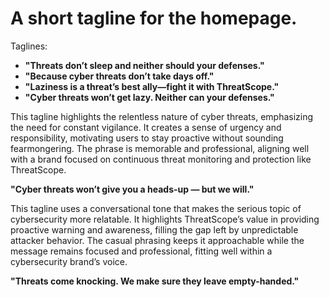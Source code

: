 # A short tagline for the homepage.

Taglines: 

- **"Threats don’t sleep and neither should your defenses."**
- **"Because cyber threats don’t take days off."**
- **"Laziness is a threat’s best ally—fight it with ThreatScope."**
- **"Cyber threats won’t get lazy. Neither can your defenses."**

This tagline highlights the relentless nature of cyber threats, emphasizing the need for constant vigilance. It creates a sense of urgency and responsibility, motivating users to stay proactive without sounding fearmongering. The phrase is memorable and professional, aligning well with a brand focused on continuous threat monitoring and protection like ThreatScope.

**"Cyber threats won’t give you a heads-up — but we will."**

This tagline uses a conversational tone that makes the serious topic of cybersecurity more relatable. It highlights ThreatScope’s value in providing proactive warning and awareness, filling the gap left by unpredictable attacker behavior. The casual phrasing keeps it approachable while the message remains focused and professional, fitting well within a cybersecurity brand’s voice.

**"Threats come knocking. We make sure they leave empty-handed."**